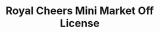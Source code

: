 ---
title: "Royal Cheers Mini Market Off License"
url: /keighley/royal-cheers-mini-market-off-license/
shop: convenience
---